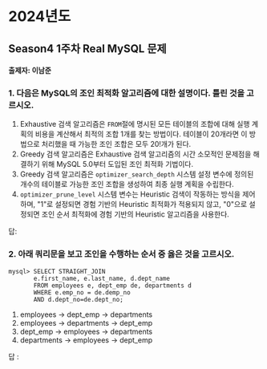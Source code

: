 # 2024년도
## Season4 1주차 Real MySQL 문제
#### 출제자: 이남준

### 1. 다음은 MySQL의 조인 최적화 알고리즘에 대한 설명이다. 틀린 것을 고르시오.

1. Exhaustive 검색 알고리즘은 `FROM`절에 명시된 모든 테이블의 조합에 대해 실행 계획의 비용을 계산해서 최적의 조합 1개를 찾는 방법이다. 테이블이 20개라면 이 방법으로 처리했을 때 가능한 조인 조합은 모두 20!개가 된다.
2. Greedy 검색 알고리즘은 Exhaustive 검색 알고리즘의 시간 소모적인 문제점을 해결하기 위해 MySQL 5.0부터 도입된 조인 최적화 기법이다.
3. Greedy 검색 알고리즘은 `optimizer_search_depth` 시스템 설정 변수에 정의된 개수의 테이블로 가능한 조인 조합을 생성하여 최종 실행 계획을 수립한다.
4. `optimizer_prune_level` 시스템 변수는 Heuristic 검색이 작동하는 방식을 제어하며, "1"로 설정되면 경험 기반의 Heuristic 최적화가 적용되지 않고, "0"으로 설정되면 조인 순서 최적화에 경험 기반의 Heuristic 알고리즘을 사용한다.

답: 


### 2. 아래 쿼리문을 보고 조인을 수행하는 순서 중 옳은 것을 고르시오.

```
mysql> SELECT STRAIGHT_JOIN
       e.first_name, e.last_name, d.dept_name
       FROM employees e, dept_emp de, departments d
       WHERE e.emp_no = de.demp_no
       AND d.dept_no=de.dept_no;
```

1. employees -> dept_emp -> departments
2. employees -> departments -> dept_emp
3. dept_emp -> employees -> departments
4. departments -> employees -> dept_emp

답 : 
